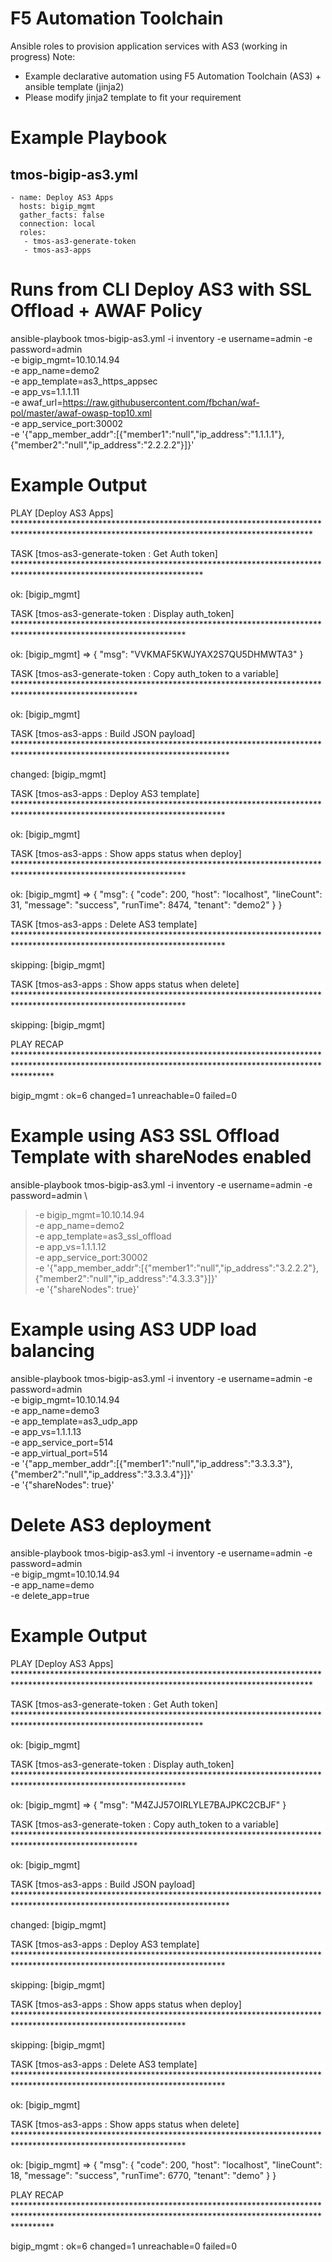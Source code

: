 # F5 Automation Toolchain
Ansible roles to provision application services with AS3 (working in progress)
Note:
- Example declarative automation using F5 Automation Toolchain (AS3) + ansible template (jinja2)
- Please modify jinja2 template to fit your requirement

Example Playbook
=================
tmos-bigip-as3.yml
---
    - name: Deploy AS3 Apps
      hosts: bigip_mgmt
      gather_facts: false
      connection: local
      roles:
       - tmos-as3-generate-token
       - tmos-as3-apps

Runs from CLI
Deploy AS3 with SSL Offload + AWAF Policy
==========================================
ansible-playbook tmos-bigip-as3.yml -i inventory -e username=admin -e password=admin \
-e bigip_mgmt=10.10.14.94 \
-e app_name=demo2 \
-e app_template=as3_https_appsec \
-e app_vs=1.1.1.11 \
-e awaf_url=https://raw.githubusercontent.com/fbchan/waf-pol/master/awaf-owasp-top10.xml \
-e app_service_port:30002 \
-e '{"app_member_addr":[{"member1":"null","ip_address":"1.1.1.1"},{"member2":"null","ip_address":"2.2.2.2"}]}'

Example Output
=============
PLAY [Deploy AS3 Apps] ********************************************************************************************************************************************

TASK [tmos-as3-generate-token : Get Auth token] *******************************************************************************************************************

ok: [bigip_mgmt]

TASK [tmos-as3-generate-token : Display auth_token] ***************************************************************************************************************

ok: [bigip_mgmt] => {
    "msg": "VVKMAF5KWJYAX2S7QU5DHMWTA3"
}

TASK [tmos-as3-generate-token : Copy auth_token to a variable] ****************************************************************************************************

ok: [bigip_mgmt]

TASK [tmos-as3-apps : Build JSON payload] *************************************************************************************************************************

changed: [bigip_mgmt]

TASK [tmos-as3-apps : Deploy AS3 template] ************************************************************************************************************************

ok: [bigip_mgmt]

TASK [tmos-as3-apps : Show apps status when deploy] ***************************************************************************************************************

ok: [bigip_mgmt] => {
    "msg": {
        "code": 200,
        "host": "localhost",
        "lineCount": 31,
        "message": "success",
        "runTime": 8474,
        "tenant": "demo2"
    }
}

TASK [tmos-as3-apps : Delete AS3 template] ************************************************************************************************************************

skipping: [bigip_mgmt]

TASK [tmos-as3-apps : Show apps status when delete] ***************************************************************************************************************

skipping: [bigip_mgmt]

PLAY RECAP ********************************************************************************************************************************************************

bigip_mgmt                 : ok=6    changed=1    unreachable=0    failed=0


Example using AS3 SSL Offload Template with shareNodes enabled
==========================================================
ansible-playbook tmos-bigip-as3.yml -i inventory -e username=admin -e password=admin \
> -e bigip_mgmt=10.10.14.94 \
> -e app_name=demo2 \
> -e app_template=as3_ssl_offload \
> -e app_vs=1.1.1.12 \
> -e app_service_port:30002 \
> -e '{"app_member_addr":[{"member1":"null","ip_address":"3.2.2.2"},{"member2":"null","ip_address":"4.3.3.3"}]}' \
> -e '{"shareNodes": true}'

Example using AS3 UDP load balancing
====================================
ansible-playbook tmos-bigip-as3.yml -i inventory -e username=admin -e password=admin \
-e bigip_mgmt=10.10.14.94 \
-e app_name=demo3 \
-e app_template=as3_udp_app \
-e app_vs=1.1.1.13 \
-e app_service_port=514 \
-e app_virtual_port=514 \
-e '{"app_member_addr":[{"member1":"null","ip_address":"3.3.3.3"},{"member2":"null","ip_address":"3.3.3.4"}]}' \
-e '{"shareNodes": true}'


Delete AS3 deployment
=====================
ansible-playbook tmos-bigip-as3.yml -i inventory -e username=admin -e password=admin \
-e bigip_mgmt=10.10.14.94 \
-e app_name=demo \
-e delete_app=true

Example Output
==============
PLAY [Deploy AS3 Apps] ********************************************************************************************************************************************


TASK [tmos-as3-generate-token : Get Auth token] *******************************************************************************************************************

ok: [bigip_mgmt]

TASK [tmos-as3-generate-token : Display auth_token] ***************************************************************************************************************

ok: [bigip_mgmt] => {
    "msg": "M4ZJJ57OIRLYLE7BAJPKC2CBJF"
}

TASK [tmos-as3-generate-token : Copy auth_token to a variable] ****************************************************************************************************

ok: [bigip_mgmt]

TASK [tmos-as3-apps : Build JSON payload] *************************************************************************************************************************

changed: [bigip_mgmt]

TASK [tmos-as3-apps : Deploy AS3 template] ************************************************************************************************************************

skipping: [bigip_mgmt]

TASK [tmos-as3-apps : Show apps status when deploy] ***************************************************************************************************************

skipping: [bigip_mgmt]

TASK [tmos-as3-apps : Delete AS3 template] ************************************************************************************************************************

ok: [bigip_mgmt]

TASK [tmos-as3-apps : Show apps status when delete] ***************************************************************************************************************

ok: [bigip_mgmt] => {
    "msg": {
        "code": 200,
        "host": "localhost",
        "lineCount": 18,
        "message": "success",
        "runTime": 6770,
        "tenant": "demo"
    }
}

PLAY RECAP ********************************************************************************************************************************************************

bigip_mgmt                 : ok=6    changed=1    unreachable=0    failed=0

